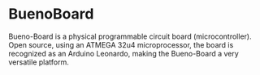 # BuenoBoard
Bueno-Board is a physical programmable circuit board (microcontroller). Open source, using an ATMEGA 32u4 microprocessor, the board is recognized as an Arduino Leonardo, making the Bueno-Board a very versatile platform.
